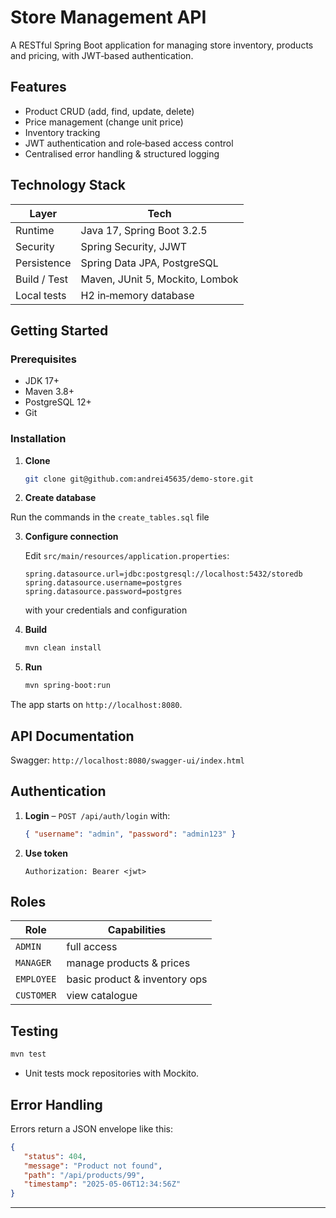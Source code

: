 # Store Management API

A RESTful Spring Boot application for managing store inventory, products and pricing, with JWT‑based authentication.

## Features

* Product CRUD (add, find, update, delete)
* Price management (change unit price)
* Inventory tracking
* JWT authentication and role‑based access control
* Centralised error handling & structured logging

## Technology Stack

| Layer        | Tech                            |
| ------------ | ------------------------------- |
| Runtime      | Java 17, Spring Boot 3.2.5      |
| Security     | Spring Security, JJWT           |
| Persistence  | Spring Data JPA, PostgreSQL     |
| Build / Test | Maven, JUnit 5, Mockito, Lombok |
| Local tests  | H2 in‑memory database           |

## Getting Started

### Prerequisites

* JDK 17+
* Maven 3.8+
* PostgreSQL 12+
* Git

### Installation

1. **Clone**

   ```bash
   git clone git@github.com:andrei45635/demo-store.git
   ```

2. **Create database**

    
Run the commands in the ```create_tables.sql``` file

3. **Configure connection**

   Edit `src/main/resources/application.properties`:

   ```properties
   spring.datasource.url=jdbc:postgresql://localhost:5432/storedb
   spring.datasource.username=postgres
   spring.datasource.password=postgres
   ```
   
   with your credentials and configuration 


4. **Build**

   ```bash
   mvn clean install
   ```

5. **Run**

   ```bash
   mvn spring-boot:run
   ```

The app starts on `http://localhost:8080`.

## API Documentation

Swagger: `http://localhost:8080/swagger-ui/index.html`  

## Authentication

1. **Login** – `POST /api/auth/login` with:

   ```json
   { "username": "admin", "password": "admin123" }
   ```

2. **Use token**

   ```text
   Authorization: Bearer <jwt>
   ```

## Roles

| Role       | Capabilities                           |
| ---------- | -------------------------------------- |
| `ADMIN`    | full access                            |
| `MANAGER`  | manage products & prices               |
| `EMPLOYEE` | basic product & inventory ops          |
| `CUSTOMER` | view catalogue|


## Testing

```bash
mvn test
```

* Unit tests mock repositories with Mockito.

## Error Handling

Errors return a JSON envelope like this:

```json
{
   "status": 404,
   "message": "Product not found",
   "path": "/api/products/99",
   "timestamp": "2025-05-06T12:34:56Z"
}
```

---

